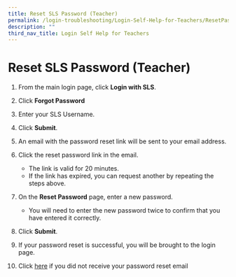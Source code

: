 ```yaml
---
title: Reset SLS Password (Teacher)
permalink: /login-troubleshooting/Login-Self-Help-for-Teachers/ResetPasswordTeacher/
description: ""
third_nav_title: Login Self Help for Teachers
---
```

Reset SLS Password (Teacher)
===================

   
1. From the main login page, click **Login with SLS**.
2. Click **Forgot Password**
3. Enter your SLS Username.
4. Click **Submit**.
5. An email with the password reset link will be sent to your email address.
6. Click the reset password link in the email.
    
    
    - The link is valid for 20 minutes.
    - If the link has expired, you can request another by repeating the steps above.
7. On the **Reset Password** page, enter a new password.
    
     
    - You will need to enter the new password twice to confirm that you have entered it correctly.
8. Click **Submit**.
9. If your password reset is successful, you will be brought to the login page.
10. Click [here](/login-troubleshooting/Login-Self-Help-for-Teachers/PasswordResetEmail/) if you did not receive your password reset email